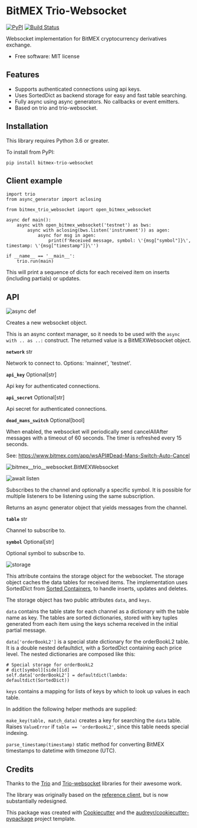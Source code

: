 # BitMEX Trio-Websocket


[![PyPI](https://img.shields.io/pypi/v/bitmex_trio_websocket.svg)](https://pypi.python.org/pypi/bitmex-trio-websocket)
[![Build Status](https://img.shields.io/travis/com/andersea/bitmex-trio-websocket.svg)](https://travis-ci.com/andersea/bitmex-trio-websocket)

Websocket implementation for BitMEX cryptocurrency derivatives exchange.

* Free software: MIT license

## Features

* Supports authenticated connections using api keys.
* Uses SortedDict as backend storage for easy and fast table searching.
* Fully async using async generators. No callbacks or event emitters.
* Based on trio and trio-websocket.

## Installation

This library requires Python 3.6 or greater. 

To install from PyPI:

    pip install bitmex-trio-websocket

## Client example

    import trio
    from async_generator import aclosing

    from bitmex_trio_websocket import open_bitmex_websocket

    async def main():
        async with open_bitmex_websocket('testnet') as bws:
            async with aclosing(bws.listen('instrument')) as agen:
                async for msg in agen:
                    print(f'Received message, symbol: \'{msg["symbol"]}\', timestamp: \'{msg["timestamp"]}\'')

    if __name__ == '__main__':
        trio.run(main)

This will print a sequence of dicts for each received item on inserts (including partials) or updates.

## API

![async def](https://img.shields.io/badge/async%20with-open__bitmex__websocket(network%2C%20api__key%2C%20api__secret%2C%20*%2C%20dead_mans_switch)-blue)

Creates a new websocket object.

This is an async context manager, so it needs to be used with the `async with .. as ..:` construct. The returned value is a BitMEXWebsocket object.

**`network`** str

Network to connect to. Options: 'mainnet', 'testnet'.

**`api_key`** Optional\[str\]

Api key for authenticated connections. 

**`api_secret`** Optional\[str\]

Api secret for authenticated connections.

**`dead_mans_switch`** Optional\[bool\]

When enabled, the websocket will periodically send cancelAllAfter messages with a timeout of 60 seconds. The timer is refreshed every 15 seconds.

See: https://www.bitmex.com/app/wsAPI#Dead-Mans-Switch-Auto-Cancel

![bitmex__trio__websocket.BitMEXWebsocket](https://img.shields.io/badge/class-bitmex__trio__websocket.BitMEXWebsocket-blue?style=flat-square)


![await listen](https://img.shields.io/badge/await-listen(table,%20symbol=None)-green)

Subscribes to the channel and optionally a specific symbol. It is possible for multiple listeners
to be listening using the same subscription.

Returns an async generator object that yields messages from the channel.

**`table`** str

Channel to subscribe to.

**`symbol`** Optional[str]

Optional symbol to subscribe to.

![storage](https://img.shields.io/badge/attribute-storage-teal)

This attribute contains the storage object for the websocket. The storage object caches the data tables for received
items. The implementation uses SortedDict from [Sorted Containers](http://www.grantjenks.com/docs/sortedcontainers/index.html),
to handle inserts, updates and deletes.

The storage object has two public attributes `data`, and `keys`.

`data` contains the table state for each channel as a dictionary with the table name as key. The tables are sorted dictionaries, stored with key tuples generated from each item using the keys schema received in the initial partial message.

`data['orderBookL2']` is a special state dictionary for the orderBookL2 table. It is a double nested defaultdict, with a SortedDict containing each price level. The nested dictionaries are composed like this:

    # Special storage for orderBookL2
    # dict[symbol][side][id]
    self.data['orderBookL2'] = defaultdict(lambda: defaultdict(SortedDict))

`keys` contains a mapping for lists of keys by which to look up values in each table.

In addition the following helper methods are supplied:

`make_key(table, match_data)` creates a key for searching the `data` table. Raises `ValueError` if `table == 'orderBookL2'`, since this table needs special indexing.

`parse_timestamp(timestamp)` static method for converting BitMEX timestamps to datetime with timezone (UTC).

## Credits

Thanks to the [Trio](https://github.com/python-trio/trio) and [Trio-websocket](https://github.com/HyperionGray/trio-websocket) libraries for their awesome work.

The library was originally based on the [reference client](https://github.com/BitMEX/api-connectors/tree/master/official-ws), but is now substantially redesigned.

This package was created with [Cookiecutter](https://github.com/audreyr/cookiecutter) and the [audreyr/cookiecutter-pypackage](https://github.com/audreyr/cookiecutter-pypackage) project template.
